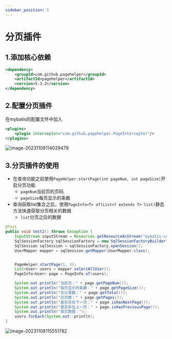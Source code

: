 ```yaml
---
sidebar_position: 5
---
```

# 分页插件

## 1.添加核心依赖

```xml
<dependency>
    <groupId>com.github.pagehelper</groupId>
    <artifactId>pagehelper</artifactId>
    <version>5.3.2</version>
</dependency>
```



## 2.配置分页插件

在mybatis的配置文件中加入

```xml
<plugins>
	<plugin interceptor="com.github.pagehelper.PageInterceptor"/>
</plugins>
```

![image-20231108114029479](https://cdn.jsdelivr.net/gh/studio-hu/drawingBed/img/202311081140584.png)



## 3.分页插件的使用

- 在查询功能之前使用`PageHelper.startPage(int pageNum, int pageSize)`开启分页功能
  - `pageNum`当前页的页码
  - `pageSize`每页显示的条数
- 查询获取list集合之后，使用`PageInfo<T> of(List<? extends T> list)`静态方法快速获取分页相关的数据
  - `list`分页之后的数据





```java
@Test
public void test2() throws Exception {
    InputStream inputStream = Resources.getResourceAsStream("mybatis-config.xml");
    SqlSessionFactory sqlSessionFactory = new SqlSessionFactoryBuilder().build(inputStream);
    SqlSession sqlSession = sqlSessionFactory.openSession();
    UserMapper mapper = sqlSession.getMapper(UserMapper.class);


    PageHelper.startPage(1, 3);
    List<User> users = mapper.selectAllUser();
    PageInfo<User> page = PageInfo.of(users);

    System.out.println("当前页：" + page.getPageNum());
    System.out.println("每页显示的条数：" + page.getPageSize());
    System.out.println("总记录数：" + page.getTotal());
    System.out.println("总页数：" + page.getPages());
    System.out.println("是否存在下一页：" + page.isHasNextPage());
    System.out.println("是否存在上一页：" + page.isHasPreviousPage());
    System.out.println("真实数据：");
    users.forEach(System.out::println);
}
```



![image-20231108115551782](https://cdn.jsdelivr.net/gh/studio-hu/drawingBed/img/202311081155817.png)













